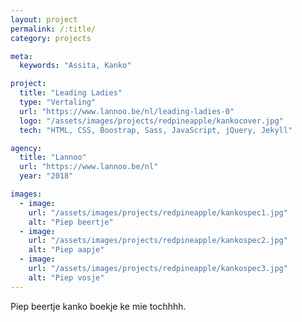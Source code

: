 ```yaml
---
layout: project
permalink: /:title/
category: projects

meta:
  keywords: "Assita, Kanko"

project:
  title: "Leading Ladies"
  type: "Vertaling"
  url: "https://www.lannoo.be/nl/leading-ladies-0"
  logo: "/assets/images/projects/redpineapple/kankocover.jpg"
  tech: "HTML, CSS, Boostrap, Sass, JavaScript, jQuery, Jekyll"

agency:
  title: "Lannoo"
  url: "https://www.lannoo.be/nl"
  year: "2018"

images:
  - image:
    url: "/assets/images/projects/redpineapple/kankospec1.jpg"
    alt: "Piep beertje"
  - image:
    url: "/assets/images/projects/redpineapple/kankospec2.jpg"
    alt: "Piep aapje"
  - image:
    url: "/assets/images/projects/redpineapple/kankospec3.jpg"
    alt: "Piep vosje"
---
```

<p>Piep beertje kanko boekje ke mie tochhhh.</p>
